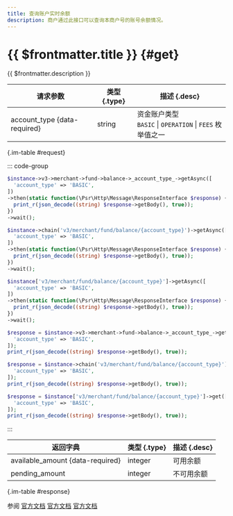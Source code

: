 ```yaml
---
title: 查询账户实时余额
description: 商户通过此接口可以查询本商户号的账号余额情况。
---
```


# {{ $frontmatter.title }} {#get}

{{ $frontmatter.description }}

| 请求参数 | 类型 {.type} | 描述 {.desc}
| --- | --- | ---
| account_type {data-required} | string | 资金账户类型<br/>`BASIC` \| `OPERATION` \| `FEES` 枚举值之一

{.im-table #request}

::: code-group

```php [异步纯链式]
$instance->v3->merchant->fund->balance->_account_type_->getAsync([
  'account_type' => 'BASIC',
])
->then(static function(\Psr\Http\Message\ResponseInterface $response) {
  print_r(json_decode((string) $response->getBody(), true));
})
->wait();
```

```php [异步声明式]
$instance->chain('v3/merchant/fund/balance/{account_type}')->getAsync([
  'account_type' => 'BASIC',
])
->then(static function(\Psr\Http\Message\ResponseInterface $response) {
  print_r(json_decode((string) $response->getBody(), true));
})
->wait();
```

```php [异步属性式]
$instance['v3/merchant/fund/balance/{account_type}']->getAsync([
  'account_type' => 'BASIC',
])
->then(static function(\Psr\Http\Message\ResponseInterface $response) {
  print_r(json_decode((string) $response->getBody(), true));
})
->wait();
```

```php [同步纯链式]
$response = $instance->v3->merchant->fund->balance->_account_type_->get([
  'account_type' => 'BASIC',
]);
print_r(json_decode((string) $response->getBody(), true));
```

```php [同步声明式]
$response = $instance->chain('v3/merchant/fund/balance/{account_type}')->get([
  'account_type' => 'BASIC',
]);
print_r(json_decode((string) $response->getBody(), true));
```

```php [同步属性式]
$response = $instance['v3/merchant/fund/balance/{account_type}']->get([
  'account_type' => 'BASIC',
]);
print_r(json_decode((string) $response->getBody(), true));
```

:::

| 返回字典 | 类型 {.type} | 描述 {.desc}
| --- | --- | ---
| available_amount {data-required} | integer | 可用余额
| pending_amount | integer | 不可用余额

{.im-table #response}

参阅 [官方文档](https://pay.weixin.qq.com/doc/v3/partner/4012476700) [官方文档](https://pay.weixin.qq.com/doc/v3/partner/4012720926) [官方文档](https://pay.weixin.qq.com/doc/v3/partner/4012721477)
